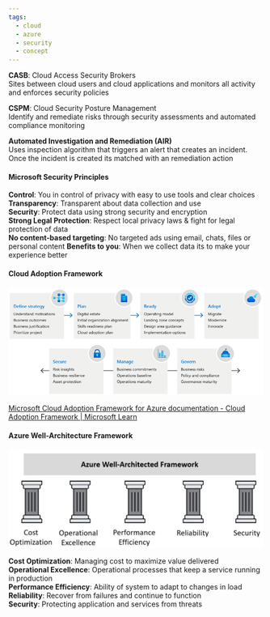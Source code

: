 ```yaml
---
tags:
  - cloud
  - azure
  - security
  - concept
---
```


**CASB**: Cloud Access Security Brokers  
Sites between cloud users and cloud applications and monitors all activity and enforces security policies

**CSPM**: Cloud Security Posture Management  
Identify and remediate risks through security assessments and automated compliance monitoring

**Automated Investigation and Remediation (AIR)**  
Uses inspection algorithm that triggers an alert that creates an incident. Once the incident is created its matched with an remediation action

#### Microsoft Security Principles  
**Control**: You in control of privacy with easy to use tools and clear choices  
**Transparency**: Transparent about data collection and use  
**Security**: Protect data using strong security and encryption  
**Strong Legal Protection**: Respect local privacy laws & fight for legal protection of data  
**No content-based targeting**: No targeted ads using email, chats, files or personal content 
**Benefits to you**: When we collect data its to make your experience better

#### Cloud Adoption Framework

![CAF Overview|650](../images/caf-overview.png)

[Microsoft Cloud Adoption Framework for Azure documentation - Cloud Adoption Framework | Microsoft Learn](https://learn.microsoft.com/en-us/azure/cloud-adoption-framework/overview)

#### Azure Well-Architecture Framework

![Azure WAF|600](../images/azure-waf.png)

**Cost Optimization**: Managing cost to maximize value delivered  
**Operational Excellence**: Operational processes that keep a service running in production  
**Performance Efficiency**: Ability of system to adapt to changes in load  
**Reliability**: Recover from failures and continue to function  
**Security**: Protecting application and services from threats  
